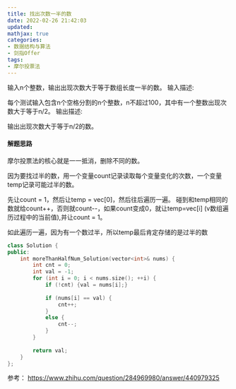 ```yaml
---
title: 找出次数一半的数
date: 2022-02-26 21:42:03
updated:
mathjax: true
categories:
- 数据结构与算法
- 剑指Offer
tags: 
- 摩尔投票法
---
```


输入n个整数，输出出现次数大于等于数组长度一半的数。
输入描述:

每个测试输入包含n个空格分割的n个整数，n不超过100，其中有一个整数出现次数大于等于n/2。
输出描述:

输出出现次数大于等于n/2的数。

#### 解题思路

摩尔投票法的核心就是一一抵消，删除不同的数。

因为要找过半的数，用一个变量count记录读取每个变量变化的次数，一个变量temp记录可能过半的数。

先让count = 1，然后让temp = vec[0]，然后往后遍历一遍。
碰到和temp相同的数就给count++，否则就count--，如果count变成0，就让temp=vec[i] (v数组遍历过程中的当前值),并让count = 1。

如此遍历一遍，因为有一个数过半，所以temp最后肯定存储的是过半的数

```cpp
class Solution {
public:
    int moreThanHalfNum_Solution(vector<int>& nums) {
        int cnt = 0;
        int val = -1;
        for (int i = 0; i < nums.size(); ++i) {
            if (!cnt) {val = nums[i];}
            
            if (nums[i] == val) {
                cnt++;
            }
            else {
                cnt--;
            }
        }
        
        return val;
    }
};
```

参考：
https://www.zhihu.com/question/284969980/answer/440979325